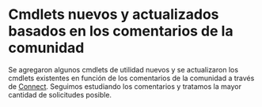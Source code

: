 # Cmdlets nuevos y actualizados basados en los comentarios de la comunidad 
Se agregaron algunos cmdlets de utilidad nuevos y se actualizaron los cmdlets existentes en función de los comentarios de la comunidad a través de [Connect](https://connect.microsoft.com/powershell). Seguimos estudiando los comentarios y tratamos la mayor cantidad de solicitudes posible.


<!--HONumber=Aug16_HO3-->


